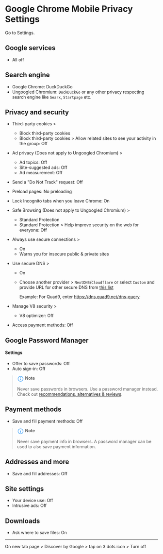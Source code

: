 # Google Chrome Mobile Privacy Settings

Go to Settings.



## Google services
- All off



## Search engine
- Google Chrome: DuckDuckGo
- Ungoogled Chromium: `DuckDuckGo` or any other privacy respecting search engine like `Searx`, `Startpage` etc.



## Privacy and security
- Third-party cookies >
  - Block third-party cookies
  - Block third-party cookies > Allow related sites to see your activity in the group: Off
- Ad privacy (Does not apply to Ungoogled Chromium) >
  - Ad topics: Off
  - Site-suggested ads: Off
  - Ad measurement: Off
- Send a "Do Not Track" request: Off
- Preload pages: No preloading
- Lock Incognito tabs when you leave Chrome: On
- Safe Browsing (Does not apply to Ungoogled Chromium) >
  - Standard Protection
  - Standard Protection > Help improve security on the web for everyone: Off
- Always use secure connections >
  - On
  - Warns you for insecure public & private sites
- Use secure DNS > 
  - On
  - Choose another provider > `NextDNS`/`Cloudflare` or select `Custom` and provide URL for other secure DNS from [this list](https://www.privacyguides.org/en/dns/#recommended-providers)

    Example: For Quad9, enter https://dns.quad9.net/dns-query

- Manage V8 security >
  - V8 optimizer: Off
- Access payment methods: Off



## Google Password Manager

#### Settings
- Offer to save passwords: Off
- Auto sign-in: Off

> <img src="../icons/ic_note.svg" width="22" align="top"> **Note**
>
> Never save passwords in browsers. Use a password manager instead. Check out [recommendations, alternatives & reviews](https://github.com/StellarSand/privacy-settings#recommendations-alternatives--reviews).



## Payment methods
- Save and fill payment methods: Off

> <img src="../icons/ic_note.svg" width="22" align="top"> **Note**
>
> Never save payment info in browsers. A password manager can be used to also save payment information.



## Addresses and more
- Save and fill addresses: Off



## Site settings
- Your device use: Off
- Intrusive ads: Off



## Downloads
- Ask where to save files: On


---


On new tab page > Discover by Google > tap on 3 dots icon > Turn off
